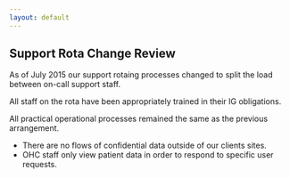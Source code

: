 ```yaml
---
layout: default
---
```

## Support Rota Change Review

As of July 2015 our support rotaing processes changed to split the load between on-call
support staff.

All staff on the rota have been appropriately trained in their IG obligations.

All practical operational processes remained the same as the previous arrangement.

* There are no flows of confidential data outside of our clients sites.
* OHC staff only view patient data in order to respond to specific user requests.
